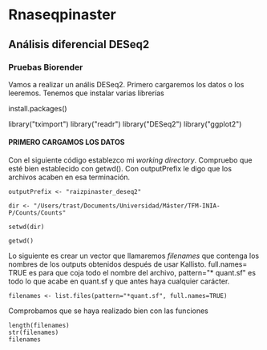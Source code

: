 # Rnaseqpinaster #
## Análisis diferencial DESeq2 ##
### Pruebas Biorender ###

Vamos a realizar un anális DESeq2. Primero cargaremos los datos o los leeremos. Tenemos que instalar varias librerías

install.packages()

library("tximport")
library("readr")
library("DESeq2")
library("ggplot2")

#### PRIMERO CARGAMOS LOS DATOS ####

Con el siguiente código establezco mi *working directory*. Compruebo que esté bien establecido con getwd(). Con outputPrefix le digo que los archivos acaben en esa terminación.

`outputPrefix <- "raizpinaster_deseq2"`

`dir <- "/Users/trast/Documents/Universidad/Máster/TFM-INIA-P/Counts/Counts"`

`setwd(dir)`

`getwd()`

Lo siguiente es crear un vector que llamaremos *filenames* que contenga los nombres de los outputs obtenidos después de usar Kallisto. full.names= TRUE es para que coja todo el nombre del archivo, pattern="* quant.sf" es todo lo que acabe en quant.sf y que antes haya cualquier carácter. 

`filenames <- list.files(pattern="*quant.sf", full.names=TRUE)`

Comprobamos que se haya realizado bien con las funciones
```
length(filenames)
str(filenames)
filenames
  ```
